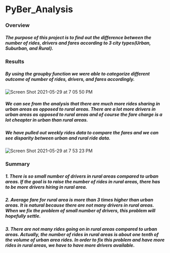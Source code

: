 # PyBer_Analysis
### Overview
##### The purpose of this project is to find out the difference between the number of rides, drivers and fares according to 3 city types(Urban, Suburban, and Rural).

### Results
##### By using the groupby function we were able to categorize different outcome of number of rides, drivers, and fares accordingly.
![Screen Shot 2021-05-29 at 7 05 50 PM](https://user-images.githubusercontent.com/81896860/120090313-48a0a300-c0b6-11eb-89cd-1f7ca755ffaa.png)
##### We can see from the analysis that there are much more rides sharing in urban areas as opposed to rural areas. There are a lot more drivers in urban areas as opposed to rural areas and of course the fare charge is a lot cheapter in urban than rural areas.
##### We have pulled out weekly rides data to compare the fares and we can see disparity between urban and rural ride data.
![Screen Shot 2021-05-29 at 7 53 23 PM](https://user-images.githubusercontent.com/81896860/120090592-a8984900-c0b8-11eb-8b4f-a3c33d1f259b.png)

### Summary
##### 1. There is so small number of drivers in rural areas compared to urban areas. If the goal is to raise the number of rides in rural areas, there has to be more drivers hiring in rural area.
##### 2. Average fare for rural area is more than 3 times higher than urban areas. It is natural because there are not many drivers in rural areas. When we fix the problem of small number of drivers, this problem will hopefully settle.
##### 3. There are not many rides going on in rural areas compared to urban areas. Actually, the number of rides in rural areas is about one tenth of the volume of urban area rides. In order to fix this problem and have more rides in rural areas, we have to have more drivers available. 
